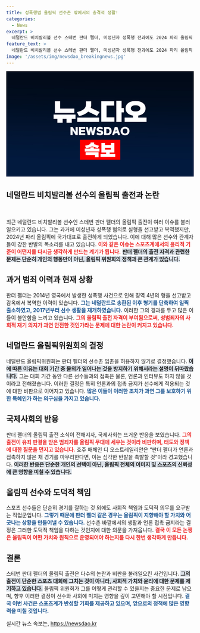 ```yaml
---
title: 성폭행범 올림픽 선수촌 밖에서의 충격적 생활!
categories:
  - News
excerpt: >
  네덜란드 비치발리볼 선수 스테번 판더 펠더, 미성년자 성폭행 전과에도 2024 파리 올림픽 출전 결정! 선수촌 외 생활을 강행하며 언론과의 접촉 금지… 논란이 격화되고 있다. 과연 그의 출전은 정당한가?
feature_text: >
  네덜란드 비치발리볼 선수 스테번 판더 펠더, 미성년자 성폭행 전과에도 2024 파리 올림픽 출전 결정! 선수촌 외 생활을 강행하며 언론과의 접촉 금지… 논란이 격화되고 있다. 과연 그의 출전은 정당한가?
image: '/assets/img/newsdao_breakingnews.jpg'
---
```


<p><img src="/assets/img/newsdao_breakingnews.jpg" alt="implanttips 속보" /></p>

<h2 data-ke-size="size26">네덜란드 비치발리볼 선수의 올림픽 출전과 논란</h2>

<p data-ke-size="size16">&nbsp;</p>

<p>최근 네덜란드 비치발리볼 선수인 스테번 판더 펠더의 올림픽 출전이 여러 이슈를 불러일으키고 있습니다. 그는 과거에 미성년자 성폭행 혐의로 실형을 선고받고 복역했지만, 2024년 파리 올림픽에 국가대표로 출전하게 되었습니다. 이에 대해 많은 선수와 관계자들이 강한 반발의 목소리를 내고 있습니다. <b><span style="color: #ee2323;">이와 같은 이슈는 스포츠계에서의 윤리적 기준이 어떤지를 다시금 생각하게 만드는 계기가 됩니다.</span></b> <b><span style="background-color: #21538527;">판더 펠더의 출전 자격과 관련한 문제는 단순히 개인의 행동만이 아닌, 올림픽 위원회의 정책과 큰 관계가 있습니다.</span></b></p>

<h2 data-ke-size="size26">과거 범죄 이력과 현재 상황</h2>

<p>판더 펠더는 2014년 영국에서 발생한 성폭행 사건으로 인해 징역 4년의 형을 선고받고 감옥에서 복역한 이력이 있습니다. <b><span style="color: #1a5490;">그는 네덜란드로 송환된 이후 형기를 단축하여 일찍 출소하였고, 2017년부터 선수 생활을 재개하였습니다.</span></b> 이러한 그의 경과를 두고 많은 이들이 불안함을 느끼고 있습니다. <b><span style="color: #ee2323;">그의 올림픽 출전 자격이 부여됨으로써, 성범죄자의 사회적 재기 의지가 과연 안전한 것인가라는 문제에 대한 논란이 커지고 있습니다.</span></b></p>

<h2 data-ke-size="size26">네덜란드 올림픽위원회의 결정</h2>

<p>네덜란드 올림픽위원회는 판더 펠더의 선수촌 입촌을 허용하지 않기로 결정했습니다. <b><span style="background-color: #21538527;">이에 따른 이유는 대회 기간 중 물의가 일어나는 것을 방지하기 위해서라는 설명이 뒤따랐습니다.</span></b> 그는 대회 기간 동안 다른 선수들과의 접촉은 물론, 언론과 인터뷰도 하지 않을 것이라고 전해졌습니다. 이러한 결정은 특히 언론과의 접촉 금지가 선수에게 적용되는 것에 대한 비판으로 이어지고 있습니다. <b><span style="color: #1a5490;">많은 이들이 이러한 조치가 과연 그를 보호하기 위한 특혜인가 하는 의구심을 가지고 있습니다.</span></b></p>

<h2 data-ke-size="size26">국제사회의 반응</h2>

<p>판더 펠더의 올림픽 출전 소식이 전해지자, 국제사회는 뜨거운 반응을 보였습니다. <b><span style="color: #ee2323;">그의 출전이 유죄 판결을 받은 범죄자를 올림픽 무대에 세우는 것이라 비판하며, 태도와 정책에 대한 질문을 던지고 있습니다.</span></b> 호주 매체인 디 오스트레일리안은 “판더 펠더가 언론과 접촉하지 않은 채 경기를 마무리한다면, 이는 심각한 반발을 촉발할 것”이라 경고했습니다. <b><span style="background-color: #21538527;">이러한 반응은 단순한 개인의 선택이 아닌, 올림픽 전체의 이미지 및 스포츠의 신뢰성에 큰 영향을 미칠 수 있습니다.</span></b></p>

<h2 data-ke-size="size26">올림픽 선수와 도덕적 책임</h2>

<p>스포츠 선수들은 단순히 경기를 잘하는 것 외에도 사회적 책임과 도덕적 의무를 요구받는 직업군입니다. <b><span style="color: #1a5490;">그렇기 때문에 판더 펠더 같은 경우는 올림픽이 지향해야 할 가치와 어긋나는 상황을 만들어낼 수 있습니다.</span></b> 선수촌 바깥에서의 생활과 언론 접촉 금지라는 결정은 그러한 도덕적 책임을 다하는 것인지에 대한 의문을 가져옵니다. <b><span style="color: #ee2323;">결국 이 모든 논쟁은 올림픽이 어떤 가치와 원칙으로 운영되어야 하는지를 다시 한번 생각하게 만듭니다.</span></b></p>

<h2 data-ke-size="size26">결론</h2>

<p>스테번 판더 펠더의 올림픽 출전은 다수의 논란과 비판을 불러일으킨 사건입니다. <b><span style="background-color: #21538527;">그의 출전이 단순한 스포츠 대회에 그치는 것이 아니라, 사회적 가치와 윤리에 대한 문제를 제기하고 있습니다.</span></b> 올림픽 위원회가 그를 어떻게 관리할 수 있을지는 중요한 문제로 남으며, 향후 이러한 결정이 선수와 사회에 미치는 영향을 깊이 고민해야 할 시점입니다. <b><span style="color: #1a5490;">결국 이번 사건은 스포츠계가 반성할 기회를 제공하고 있으며, 앞으로의 정책에 많은 영향력을 미칠 것입니다.</span></b></p>

<p data-ke-size="size16"></p>
실시간 뉴스 속보는, <a href="https://newsdao.kr" rel="dofollow">https://newsdao.kr</a>



